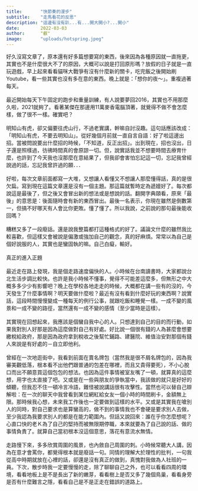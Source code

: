 ```yaml
---
title:       "快節奏的漫步"
subtitle:    "走馬看花的反思"
description: "這邊有沒有趴...有...開大開小?...開小"
date:        2022-03-03
author:      "叡"
image:       "uploads/hotspring.jpeg"
---
```


好久沒寫文章了，原本還有好多篇想要寫的東西，後來因為各種原因就一直拖更，其實也不是什麼很大不了的原因，大概可以說是打回原形嗎？放假的日子就是一直玩遊戲，早上起來看看貓咪大戰爭有沒有什麼新的關卡，吃完飯之後開始刷Youtube，看一些其實也沒有多在意的東西。晚上就是：「想你的夜～」。重複過著每天。
\
\
最近開始每天下午固定的跑步和重量訓練，有人說要夢回2016，其實也不用那麼久啦，2021就夠了。看著某傑在那邊用11萬麥香電腦頂著，就覺得不做不會怎麼樣，做了很不一樣。確實吧？
\
\
明知山有虎，卻又偏要往虎山行，不過老實講，幹嘛自討沒趣。這句話應該改成：「明知山有虎，不要去明知山」。從好幾個月前就一直自言自語：好了啦這邊出招。當被問說要出什麼招的時候，「不知道，反正出招」。出到現在，招也沒出，日子還是照樣過，彷彿時間真的會原諒一切。但，說實話我並不想要時間去療育什麼，也許到了今天我也沒那麼在意結果了，但我卻會害怕忘記這一切，忘記我曾經說過的話，忘記我曾許過的願．．．
\
\
好啦，每次文章前面都寫一大堆，又想讓人看懂又不想讓人那麼懂得話，真的是很欠扁。寫到現在這篇文章還是沒有一個主題。那這篇就暫時定為遞嬗好了。每次都說這是最後了，但之後又會冒出新的想法或是想說的話。翻開字典頤看，原來「最後」的意思是：後面隨時會有新的東西冒出。最後一名表示，你現在雖然是倒數第一，但搞不好哪天有人會比你更敗。懂了懂了。所以我說，之前說的那句最後能收回嗎？
\
\
糟糕又多了一段廢話。還是說我整篇都打這種格式的好了。議論文什麼的雖然我比較喜歡，但這樣又會被說是偏激或強加自己的觀念，真的好麻煩。常常以為自己是個好說服的人，其實也是蠻固執的嘛。自己白癡，輸好。
\
\
真正的進入正題
\
\
最近走在路上發現，我是個走路速度偏快的人。小時候在台南讀書時，大家都說台北生活步調比較快。也許是我小時候不懂事，覺得不可能差這麼多，但無形之中大概多多少少有影響吧？晚上在學校各地走走的時候，大概都在講一些有的沒的，今天發生了什麼事情啊？明天要做什麼啦？最近有沒有看到什麼好玩的東西啊？說實話，這段時間慢慢變成一種每天的例行公事，就跟吃飯和睡覺一樣。一成不變的風景和一成不變的路徑，當然還有一成不變的感情（至少當時是這樣）。
\
\
其實現在回想起來，我應該是個蠻自我中心的人。只想達到自己的目的而行動，如果我對別人好那是因為這麼做對自己有好處。好比說一個很有錢的人為甚麼會想要繳稅給政府，那是因為政府拿到稅收之後幫忙鋪路、建醫院、維值治安對那個有錢人來說是有好處的－自立即他利。
\
\
曾經在一次地逛街中，我看到前面在賣名牌包（當然我是很不屑名牌包的，因為我審美觀低落，根本看不出他們跟普通的包差在哪裡，而且又貴得要死），不小心脫口而出不願意買這個包包的想法。也因為這件事情被室友嘴了一頓，就算真的這麼想，用字也太直接了吧。又或是在一些與朋友的爭執當中，我該做的就只是好好的傾聽，但我忍不住一頓冷言冷語，難怪被說講話很有攻擊性。當然也可以替自己辯解啦：在一次的聊天中我曾看到某位網紅給女友一個小時的時間刷卡，金額無上限。那時候我心想，未來我工作後也一定要做到這樣的水平。又或是其實我在嗆別人的同時，對自己要求也是算蠻高的，做不到的事情我也不會硬是要求別人去做，至少我認為我要求別人的都是在能力範圍內。但話又說回來：誰在乎你怎麼想呢？心直口快的老Ｋ為了自己的堅持而被無限期停職，本來就要為了自己說的話、做的事情負責了。就算自己當初根本沒這個意思，落花有意流水無情。
\
\
走路慢下來，多多欣賞周圍的風景，也內斂自己周圍的刺。小時候常聽大人講，因為在意才會罵你，都覺得根本就是廢話一句。同情的理解大於理性的批判，一句我從高中時期就放在心裡的話，卻還是沒有真正的做到，真愧對我做為人社班的一員。下次，散步時我一定要慢慢的走，除了聊聊自己之外，也可以看看四周的環境，看看地板上是不是長出了新的嫩芽，看看樹上是否又多了幾個鳥巢，看看身旁是否有什麼難言之隱，看看自己是不是正走在錯誤的道路上。